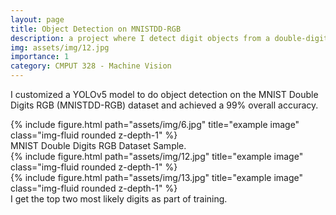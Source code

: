 ```yaml
---
layout: page
title: Object Detection on MNISTDD-RGB
description: a project where I detect digit objects from a double-digit dataset.
img: assets/img/12.jpg
importance: 1
category: CMPUT 328 - Machine Vision
---
```

I customized a YOLOv5 model to do object detection on the MNIST Double Digits RGB (MNISTDD-RGB) dataset and achieved a 99% overall accuracy.

<div class="row justify-content-sm-center">
    <div class="col-sm-8 mt-3 mt-md-0">
        {% include figure.html path="assets/img/6.jpg" title="example image" class="img-fluid rounded z-depth-1" %}
    </div>
</div>
<div class="caption">
    MNIST Double Digits RGB Dataset Sample.
</div>
<div class="row justify-content-md-center">
    <div class="col-3 mt-3 mt-md-0">
        {% include figure.html path="assets/img/12.jpg" title="example image" class="img-fluid rounded z-depth-1" %}
    </div>
    <div class="col-3 mt-3 mt-md-0">
        {% include figure.html path="assets/img/13.jpg" title="example image" class="img-fluid rounded z-depth-1" %}
    </div>
</div>
<div class="caption">
    I get the top two most likely digits as part of training.
</div>

